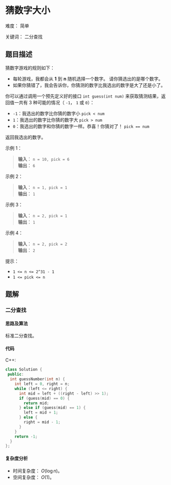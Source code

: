 # 猜数字大小

难度： 简单

关键词： 二分查找

## 题目描述

猜数字游戏的规则如下：

* 每轮游戏，我都会从 **1** 到 **n** 随机选择一个数字。 请你猜选出的是哪个数字。
* 如果你猜错了，我会告诉你，你猜测的数字比我选出的数字是大了还是小了。

你可以通过调用一个预先定义好的接口 `int guess(int num)` 来获取猜测结果，返回值一共有 3 种可能的情况（ `-1`， `1` 或 `0`）：

* `-1`：我选出的数字比你猜的数字小 `pick < num`
* `1`：我选出的数字比你猜的数字大 `pick > num`
* `0`：我选出的数字和你猜的数字一样。恭喜！你猜对了！ `pick == num`

返回我选出的数字。

示例 1：

>**输入**： `n = 10, pick = 6` <br>
**输出**： `6`

示例 2：

>**输入**： `n = 1, pick = 1` <br>
**输出**： `1`

示例 3：

>**输入**： `n = 2, pick = 1` <br>
**输出**： `1`

示例 4：

>**输入**： `n = 2, pick = 2` <br>
**输出**： `2`

提示：

* `1 <= n <= 2^31 - 1`
* `1 <= pick <= n`

## 题解

### 二分查找

#### 思路及算法

标准二分查找。

#### 代码

C++:
```cpp
class Solution {
 public:
  int guessNumber(int n) {
    int left = 0, right = n;
    while (left <= right) {
      int mid = left + ((right - left) >> 1);
      if (guess(mid) == 0) {
        return mid;
      } else if (guess(mid) == 1) {
        left = mid + 1;
      } else {
        right = mid - 1;
      }
    }
    return -1;
  }
};
```

#### 复杂度分析

* 时间复杂度： $O(\log n)$。
* 空间复杂度： $O(1)$。